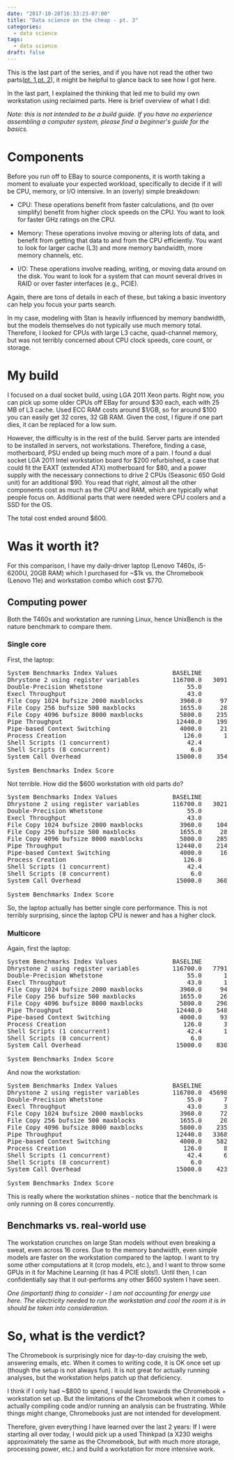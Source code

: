 ```yaml
---
date: "2017-10-28T16:33:23-07:00"
title: "Data science on the cheap - pt. 3"
categories:
  - data science
tags:
  - data science
draft: false
---
```


This is the last part of the series, and if you have not read the
other two parts([pt. 1](/post/cheap_datasci/),[pt. 2](/post/cheap2/)),
it might be helpful to glance back to see how I got here.

In the last part, I explained the thinking that led me to build my own
workstation using reclaimed parts. Here is brief overview of what I
did:

*Note: this is not intended to be a build guide. If you have no
experience assembling a computer system, please find a beginner's
guide for the basics.*

# Components

Before you run off to EBay to source components, it is worth taking a
moment to evaluate your expected workload, specifically to decide if
it will be CPU, memory, or I/O intensive. In an (overly) simple breakdown:

  - CPU: These operations benefit from faster calculations, and (to
    over simplify) benefit from higher clock speeds on the CPU. You
    want to look for faster GHz ratings on the CPU. 
	
  - Memory: These operations involve moving or altering lots of data,
    and benefit from getting that data to and from the CPU
    efficiently. You want to look for larger cache (L3) and more
    memory bandwidth, more memory channels, etc.
	
  - I/O: These operations involve reading, writing, or moving data
    around on the disk. You want to look for a system that can mount
    several drives in RAID or over faster interfaces (e.g., PCIE). 
	
Again, there are tons of details in each of these, but taking a basic
inventory can help you focus your parts search.

In my case, modeling with Stan is heavily influenced by memory
bandwidth, but the models themselves do not typically use much memory
total. Therefore, I looked for CPUs with large L3 cache, quad-channel
memory, but was not terribly concerned about CPU clock speeds, core
count, or storage. 

# My build

I focused on a dual socket build, using LGA 2011 Xeon parts. Right
now, you can pick up some older CPUs off EBay for around $30 each,
each with 25 MB of L3 cache. Used ECC RAM costs around $1/GB, so for
around $100 you can easily get 32 cores, 32 GB RAM. Given the cost, I
figure if one part dies, it can be replaced for a low sum.

However, the difficulty is in the rest of the build. Server parts are
intended to be installed in servers, not workstations. Therefore,
finding a case, motherboard, PSU ended up being much more of a pain. I
found a dual socket LGA 2011 Intel workstation board for $200
refurbished, a case that could fit the EAXT (extended ATX) motherboard
for $80, and a power supply with the necessary connections to drive 2
CPUs (Seasonic 650 Gold unit) for an additional $90. You read that
right, almost all the other components cost as much as the CPU and
RAM, which are typically what people focus on. Additional parts that
were needed were CPU coolers and a SSD for the OS.

The total cost ended around $600.

# Was it worth it?

For this comparison, I have my daily-driver laptop (Lenovo T460s,
i5-6200U, 20GB RAM) which I purchased for ~$1k vs. the Chromebook
(Lenovo 11e) and workstation combo which cost $770.

## Computing power

Both the T460s and workstation are running Linux, hence UnixBench is
the nature benchmark to compare them.

### Single core

First, the laptop:

<pre>
System Benchmarks Index Values               BASELINE       RESULT    INDEX
Dhrystone 2 using register variables         116700.0   30919412.5   2649.5
Double-Precision Whetstone                       55.0       3944.4    717.2
Execl Throughput                                 43.0       3795.4    882.6
File Copy 1024 bufsize 2000 maxblocks          3960.0     979550.8   2473.6
File Copy 256 bufsize 500 maxblocks            1655.0     285555.7   1725.4
File Copy 4096 bufsize 8000 maxblocks          5800.0    2351617.0   4054.5
Pipe Throughput                               12440.0    1990267.8   1599.9
Pipe-based Context Switching                   4000.0     214263.3    535.7
Process Creation                                126.0      12805.6   1016.3
Shell Scripts (1 concurrent)                     42.4       4485.4   1057.9
Shell Scripts (8 concurrent)                      6.0       1337.2   2228.6
System Call Overhead                          15000.0    3544217.3   2362.8
                                                                   ========
System Benchmarks Index Score                                        1510.3
</pre>

Not terrible. How did the $600 workstation with old parts do?

<pre>
System Benchmarks Index Values               BASELINE       RESULT    INDEX
Dhrystone 2 using register variables         116700.0   30215728.7   2589.2
Double-Precision Whetstone                       55.0       3271.3    594.8
Execl Throughput                                 43.0       2049.2    476.6
File Copy 1024 bufsize 2000 maxblocks          3960.0    1040357.0   2627.2
File Copy 256 bufsize 500 maxblocks            1655.0     285077.5   1722.5
File Copy 4096 bufsize 8000 maxblocks          5800.0    2856997.8   4925.9
Pipe Throughput                               12440.0    2147832.0   1726.6
Pipe-based Context Switching                   4000.0     167883.1    419.7
Process Creation                                126.0       4187.3    332.3
Shell Scripts (1 concurrent)                     42.4       2245.3    529.6
Shell Scripts (8 concurrent)                      6.0       2451.3   4085.5
System Call Overhead                          15000.0    3600961.8   2400.6
                                                                   ========
System Benchmarks Index Score                                        1286.0
</pre>

So, the laptop actually has better single core performance. This is
not terribly surprising, since the laptop CPU is newer and has a
higher clock.

### Multicore

Again, first the laptop:

<pre>
System Benchmarks Index Values               BASELINE       RESULT    INDEX
Dhrystone 2 using register variables         116700.0   77912721.6   6676.3
Double-Precision Whetstone                       55.0      13699.1   2490.7
Execl Throughput                                 43.0      15577.6   3622.7
File Copy 1024 bufsize 2000 maxblocks          3960.0     949210.3   2397.0
File Copy 256 bufsize 500 maxblocks            1655.0     264511.2   1598.3
File Copy 4096 bufsize 8000 maxblocks          5800.0    2902041.8   5003.5
Pipe Throughput                               12440.0    5488727.9   4412.2
Pipe-based Context Switching                   4000.0     933827.9   2334.6
Process Creation                                126.0      33959.7   2695.2
Shell Scripts (1 concurrent)                     42.4      10576.1   2494.4
Shell Scripts (8 concurrent)                      6.0       1571.4   2619.0
System Call Overhead                          15000.0    8306589.9   5537.7
                                                                   ========
System Benchmarks Index Score                                        3201.6
</pre>

And now the workstation:

<pre>
System Benchmarks Index Values               BASELINE       RESULT    INDEX
Dhrystone 2 using register variables         116700.0  456986583.3  39159.1
Double-Precision Whetstone                       55.0      76894.4  13980.8
Execl Throughput                                 43.0      35217.6   8190.1
File Copy 1024 bufsize 2000 maxblocks          3960.0     721736.4   1822.6
File Copy 256 bufsize 500 maxblocks            1655.0     203074.8   1227.0
File Copy 4096 bufsize 8000 maxblocks          5800.0    2356368.2   4062.7
Pipe Throughput                               12440.0   33687117.5  27079.7
Pipe-based Context Switching                   4000.0    5822845.2  14557.1
Process Creation                                126.0      84757.5   6726.8
Shell Scripts (1 concurrent)                     42.4      61021.9  14392.0
Shell Scripts (8 concurrent)                      6.0       8808.9  14681.5
System Call Overhead                          15000.0    4232309.4   2821.5
                                                                   ========
System Benchmarks Index Score                                        7956.9
</pre>

This is really where the workstation shines - notice that the
benchmark is only running on 8 cores concurrently.

## Benchmarks vs. real-world use

The workstation crunches on large Stan models without even breaking a
sweat, even across 16 cores. Due to the memory bandwidth, even simple
models are faster on the workstation compared to the laptop. I want to
try some other computations at it (crop models, etc.), and I want to
throw some GPUs in it for Machine Learning (it has 4 PCIE slots!). Until then,
I can confidentially say that it out-performs any other $600 system I
have seen. 

 *One (important) thing to consider - I am not accounting for
 energy use here. The electricity needed to run the workstation and
 cool the room it is in should be taken into consideration.*
 
# So, what is the verdict?

The Chromebook is surprisingly nice for day-to-day cruising the web,
answering emails, etc. When it comes to writing code, it is OK once
set up (though the setup is not always fun). It is not great for
actually running analyses, but the workstation helps patch up that
deficiency. 

I think if I only had ~$800 to spend, I would lean towards the
Chromebook + workstation set up. But the limitations of the Chromebook
when it comes to actually compiling code and/or running an analysis
can be frustrating. While things might change, Chromebooks just are
not intended for development.

Therefore, given everything I have learned over the last 2 years: If I
were starting all over today, I would pick up a used Thinkpad (a X230
weighs approximately the same as the Chromebook, but with much
more storage, processing power, etc.) and build a workstation for more
intensive work.






